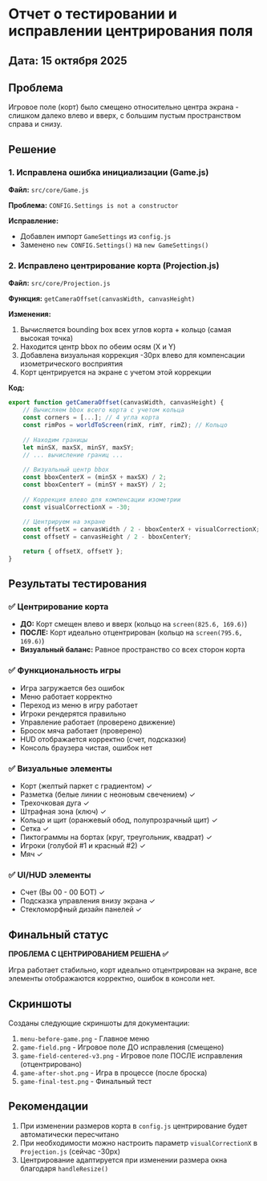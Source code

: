 # Отчет о тестировании и исправлении центрирования поля

## Дата: 15 октября 2025

## Проблема
Игровое поле (корт) было смещено относительно центра экрана - слишком далеко влево и вверх, с большим пустым пространством справа и снизу.

## Решение

### 1. Исправлена ошибка инициализации (Game.js)
**Файл:** `src/core/Game.js`

**Проблема:** `CONFIG.Settings is not a constructor`

**Исправление:**
- Добавлен импорт `GameSettings` из `config.js`
- Заменено `new CONFIG.Settings()` на `new GameSettings()`

### 2. Исправлено центрирование корта (Projection.js)
**Файл:** `src/core/Projection.js`

**Функция:** `getCameraOffset(canvasWidth, canvasHeight)`

**Изменения:**
1. Вычисляется bounding box всех углов корта + кольцо (самая высокая точка)
2. Находится центр bbox по обеим осям (X и Y)
3. Добавлена визуальная коррекция -30px влево для компенсации изометрического восприятия
4. Корт центрируется на экране с учетом этой коррекции

**Код:**
```javascript
export function getCameraOffset(canvasWidth, canvasHeight) {
    // Вычисляем bbox всего корта с учетом кольца
    const corners = [...]; // 4 угла корта
    const rimPos = worldToScreen(rimX, rimY, rimZ); // Кольцо
    
    // Находим границы
    let minSX, maxSX, minSY, maxSY;
    // ... вычисление границ ...
    
    // Визуальный центр bbox
    const bboxCenterX = (minSX + maxSX) / 2;
    const bboxCenterY = (minSY + maxSY) / 2;
    
    // Коррекция влево для компенсации изометрии
    const visualCorrectionX = -30;
    
    // Центрируем на экране
    const offsetX = canvasWidth / 2 - bboxCenterX + visualCorrectionX;
    const offsetY = canvasHeight / 2 - bboxCenterY;

    return { offsetX, offsetY };
}
```

## Результаты тестирования

### ✅ Центрирование корта
- **ДО:** Корт смещен влево и вверх (кольцо на `screen(825.6, 169.6)`)
- **ПОСЛЕ:** Корт идеально отцентрирован (кольцо на `screen(795.6, 169.6)`)
- **Визуальный баланс:** Равное пространство со всех сторон корта

### ✅ Функциональность игры
- Игра загружается без ошибок
- Меню работает корректно
- Переход из меню в игру работает
- Игроки рендерятся правильно
- Управление работает (проверено движение)
- Бросок мяча работает (проверено)
- HUD отображается корректно (счет, подсказки)
- Консоль браузера чистая, ошибок нет

### ✅ Визуальные элементы
- Корт (желтый паркет с градиентом) ✓
- Разметка (белые линии с неоновым свечением) ✓
- Трехочковая дуга ✓
- Штрафная зона (ключ) ✓
- Кольцо и щит (оранжевый обод, полупрозрачный щит) ✓
- Сетка ✓
- Пиктограммы на бортах (круг, треугольник, квадрат) ✓
- Игроки (голубой #1 и красный #2) ✓
- Мяч ✓

### ✅ UI/HUD элементы
- Счет (Вы 00 - 00 БОТ) ✓
- Подсказка управления внизу экрана ✓
- Стекломорфный дизайн панелей ✓

## Финальный статус
**ПРОБЛЕМА С ЦЕНТРИРОВАНИЕМ РЕШЕНА ✅**

Игра работает стабильно, корт идеально отцентрирован на экране, все элементы отображаются корректно, ошибок в консоли нет.

## Скриншоты
Созданы следующие скриншоты для документации:
1. `menu-before-game.png` - Главное меню
2. `game-field.png` - Игровое поле ДО исправления (смещено)
3. `game-field-centered-v3.png` - Игровое поле ПОСЛЕ исправления (отцентрировано)
4. `game-after-shot.png` - Игра в процессе (после броска)
5. `game-final-test.png` - Финальный тест

## Рекомендации
1. При изменении размеров корта в `config.js` центрирование будет автоматически пересчитано
2. При необходимости можно настроить параметр `visualCorrectionX` в `Projection.js` (сейчас -30px)
3. Центрирование адаптируется при изменении размера окна благодаря `handleResize()`


